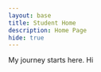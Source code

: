```yaml
---
layout: base
title: Student Home 
description: Home Page
hide: true
---
```


My journey starts here.
Hi